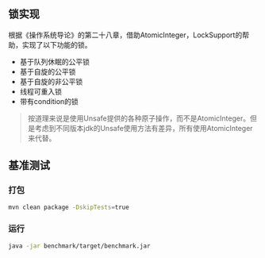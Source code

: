## 锁实现

根据《操作系统导论》的第二十八章，借助AtomicInteger，LockSupport的帮助，实现了以下功能的锁。

* 基于队列休眠的公平锁
* 基于自旋的公平锁
* 基于自旋的非公平锁
* 线程可重入锁
* 带有condition的锁

> 按道理来说是使用Unsafe提供的各种原子操作，而不是AtomicInteger。但是考虑到不同版本jdk的Unsafe使用方法有差异，所有使用AtomicInteger来代替。

## 基准测试

### 打包

```bash
mvn clean package -DskipTests=true
``` 

### 运行

```bash
java -jar benchmark/target/benchmark.jar
```
 

